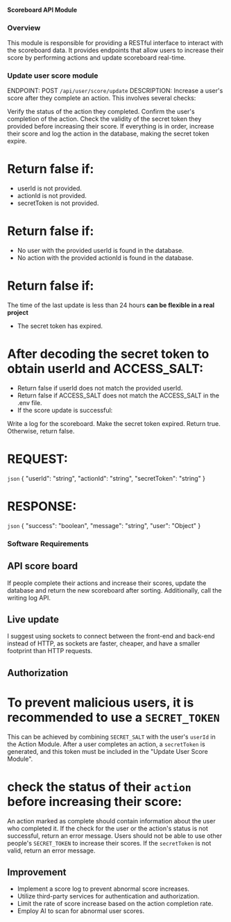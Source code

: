 #### Scoreboard API Module

### Overview 
This module is responsible for providing a RESTful interface to interact with the scoreboard data. It provides endpoints that allow users to increase their score by performing actions and update scoreboard real-time.

### Update user score module
ENDPOINT: POST `/api/user/score/update`
DESCRIPTION: Increase a user's score after they complete an action. This involves several checks:

Verify the status of the action they completed.
Confirm the user's completion of the action.
Check the validity of the secret token they provided before increasing their score.
If everything is in order, increase their score and log the action in the database, making the secret token expire.

# Return false if:

- userId is not provided.
- actionId is not provided.
- secretToken is not provided.

# Return false if:

- No user with the provided userId is found in the database.
- No action with the provided actionId is found in the database.

# Return false if:

The time of the last update is less than 24 hours **can be flexible in a real project**
- The secret token has expired.

# After decoding the secret token to obtain userId and ACCESS_SALT:

- Return false if userId does not match the provided userId.
- Return false if ACCESS_SALT does not match the ACCESS_SALT in the .env file.
- If the score update is successful:

Write a log for the scoreboard.
Make the secret token expired.
Return true.
Otherwise, return false.

# REQUEST:
`json`
{
  "userId": "string",
  "actionId": "string",
  "secretToken": "string"
}

# RESPONSE: 
`json` 
{
  "success": "boolean",
  "message": "string",
  "user": "Object"
}

### Software Requirements

## API score board
  If people complete their actions and increase their scores, update the database and return the new scoreboard after sorting. Additionally, call the writing log API.

## Live update 
  I suggest using sockets to connect between the front-end and back-end instead of HTTP, as sockets are faster, cheaper, and have a smaller footprint than HTTP requests.

## Authorization
# To prevent malicious users, it is recommended to use a `SECRET_TOKEN`
  This can be achieved by combining `SECRET_SALT` with the user's `userId` in the Action Module. After a user completes an action, a `secretToken` is generated, and this token must be included in the "Update User Score Module".

# check the status of their `action` before increasing their score:
  An action marked as complete should contain information about the user who completed it. If the check for the user or the action's status is not successful, return an error message.
  Users should not be able to use other people's `SECRET_TOKEN` to increase their scores.
  If the `secretToken` is not valid, return an error message.

## Improvement
  + Implement a score log to prevent abnormal score increases.
  + Utilize third-party services for authentication and authorization.
  + Limit the rate of score increase based on the action completion rate.
  + Employ AI to scan for abnormal user scores.